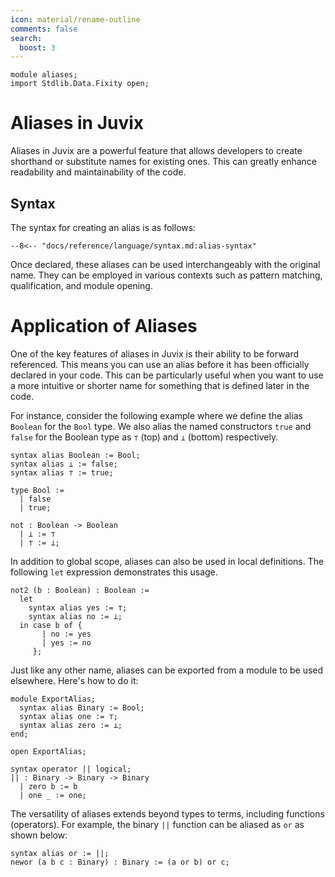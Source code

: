 ```yaml
---
icon: material/rename-outline
comments: false
search:
  boost: 3
---
```


```juvix hide
module aliases;
import Stdlib.Data.Fixity open;
```

# Aliases in Juvix

Aliases in Juvix are a powerful feature that allows developers to create shorthand or substitute names for existing ones. This can greatly enhance readability and maintainability of the code.

## Syntax

The syntax for creating an alias is as follows:

```text
--8<-- "docs/reference/language/syntax.md:alias-syntax"
```

Once declared, these aliases can be used interchangeably with the original name. They can be employed in various contexts such as pattern matching, qualification, and module opening.

# Application of Aliases

One of the key features of aliases in Juvix is their ability to be forward referenced. This means you can use an alias before it has been officially declared in your code. This can be particularly useful when you want to use a more intuitive or shorter name for something that is defined later in the code.

For instance, consider the following example where we define the alias `Boolean` for the `Bool` type. We also alias the named constructors `true` and `false` for the Boolean type as `⊤` (top) and `⊥` (bottom) respectively.

```juvix
syntax alias Boolean := Bool;
syntax alias ⊥ := false;
syntax alias ⊤ := true;

type Bool :=
  | false
  | true;

not : Boolean -> Boolean
  | ⊥ := ⊤
  | ⊤ := ⊥;
```

In addition to global scope, aliases can also be used in local definitions. The following `let` expression demonstrates this usage.

```juvix
not2 (b : Boolean) : Boolean :=
  let
    syntax alias yes := ⊤;
    syntax alias no := ⊥;
  in case b of {
       | no := yes
       | yes := no
     };
```

Just like any other name, aliases can be exported from a module to be used elsewhere. Here's how to do it:

```juvix
module ExportAlias;
  syntax alias Binary := Bool;
  syntax alias one := ⊤;
  syntax alias zero := ⊥;
end;

open ExportAlias;

syntax operator || logical;
|| : Binary -> Binary -> Binary
  | zero b := b
  | one _ := one;
```

The versatility of aliases extends beyond types to terms, including functions
(operators). For example, the binary `||` function can be aliased as `or` as
shown below:

```juvix
syntax alias or := ||;
newor (a b c : Binary) : Binary := (a or b) or c;
```
